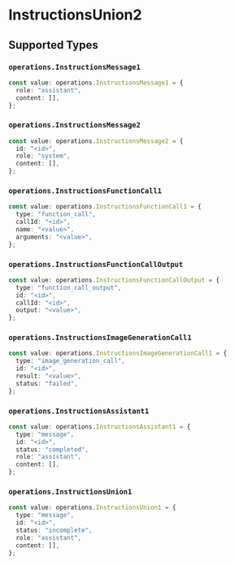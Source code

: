 # InstructionsUnion2


## Supported Types

### `operations.InstructionsMessage1`

```typescript
const value: operations.InstructionsMessage1 = {
  role: "assistant",
  content: [],
};
```

### `operations.InstructionsMessage2`

```typescript
const value: operations.InstructionsMessage2 = {
  id: "<id>",
  role: "system",
  content: [],
};
```

### `operations.InstructionsFunctionCall1`

```typescript
const value: operations.InstructionsFunctionCall1 = {
  type: "function_call",
  callId: "<id>",
  name: "<value>",
  arguments: "<value>",
};
```

### `operations.InstructionsFunctionCallOutput`

```typescript
const value: operations.InstructionsFunctionCallOutput = {
  type: "function_call_output",
  id: "<id>",
  callId: "<id>",
  output: "<value>",
};
```

### `operations.InstructionsImageGenerationCall1`

```typescript
const value: operations.InstructionsImageGenerationCall1 = {
  type: "image_generation_call",
  id: "<id>",
  result: "<value>",
  status: "failed",
};
```

### `operations.InstructionsAssistant1`

```typescript
const value: operations.InstructionsAssistant1 = {
  type: "message",
  id: "<id>",
  status: "completed",
  role: "assistant",
  content: [],
};
```

### `operations.InstructionsUnion1`

```typescript
const value: operations.InstructionsUnion1 = {
  type: "message",
  id: "<id>",
  status: "incomplete",
  role: "assistant",
  content: [],
};
```

